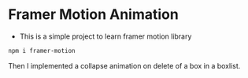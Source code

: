# Framer Motion Animation
- This is a simple project to learn framer motion library

```bash
npm i framer-motion
```

Then I implemented a collapse animation on delete of a box in a boxlist.